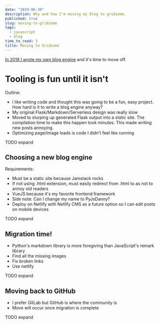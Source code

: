 ```yaml
---
date: "2019-06-30"
description: Why and how I'm moving my blog to gridsome.
published: true
slug: moving-to-gridsome
tags:
  - javascript
  - blog
time_to_read: 3
title: Moving to Gridsome
---
```


[In 2018 I wrote my own blog engine](/writing-new-blog-engine) and it's time to move off.

# Tooling is fun until it isn't

Outline:

- I like writing code and thought this was going to be a fun, easy project. How hard is it to write a blog engine anyway?
- My original Flask/Markdown/Serverless design was really slow
- Moved to slurping up generated Flask output into a static site. The compilation time to make this happen took minutes. This made writing new posts annoying.
- Optimizing page/image loads is code I didn't feel like running

TODO expand

## Choosing a new blog engine

Requirements:

- Must be a static site because Jamstack rocks
- If not using .html extension, must easily redirect from .html to as not to annoy old readers
- VueJS because it's my favorite frontend framework
- Side note: Can I change my name to PyJsDanny?
- Deploy on Netlify with Netlify CMS as a future option so I can edit posts on mobile devices

TODO expand

## Migration time!

- Python's markdown library is more foregiving than JavaScript's remark library
- Find all the missing images
- Fix broken links
- Use netlify

TODO expand

## Moving back to GitHub

- I prefer GitLab but GitHub is where the community is
- Move will occur once migration is complete

TODO expand
